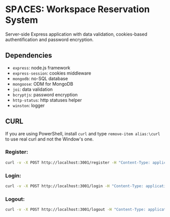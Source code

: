 # SPɅCES: Workspace Reservation System

Server-side Express application with data validation, cookies-based authentification and password encryption.

## Dependencies

- `express`: node.js framework
- `express-session`: cookies middleware
- `mongodb`: no-SQL database
- `mongoose`: ODM for MongoDB
- `joi`: data validation
- `bcryptjs`: password encryption
- `http-status`: http statuses helper
- `winston`: logger

## CURL

If you are using PowerShell, install `curl` and type `remove-item alias:\curl` to use real curl and not the Window's one.

### Register:

```sh
curl -v -X POST http://localhost:3001/register -H "Content-Type: application/json" -d '{\"email\":\"test@gmail.com\",\"firstName\":\"John\",\"lastName\":\"Doe\",\"password\":\"Secret123\",\"passwordRepeat\":\"Secret123\"}' | ConvertFrom-Json | ConvertTo-Json

```

### Login:

```sh
curl -v -X POST http://localhost:3001/login -H "Content-Type: application/json" -d '{\"email\":\"test@gmail.com\",\"password\":\"Secret123\"}' | ConvertFrom-Json | ConvertTo-Json
```

### Logout:

```sh
curl -v -X POST http://localhost:3001/logout -H "Content-Type: application/json" --cookie 'sid=s%3AzauotU-OJZYu8TDVqs3awuWA78JKtGlf.RBHMZV7WRswKKpO8o6gKxy0DownQO8cVS6hvNR%2BpSgo' | ConvertFrom-Json | ConvertTo-Json

```